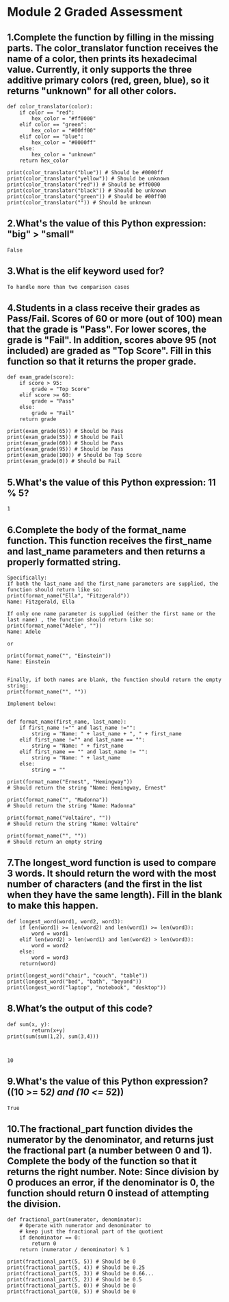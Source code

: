 # Module 2 Graded Assessment

## 1.Complete the function by filling in the missing parts. The color_translator function receives the name of a color, then prints its hexadecimal value. Currently, it only supports the three additive primary colors (red, green, blue), so it returns "unknown" for all other colors.

    def color_translator(color):
        if color == "red":
            hex_color = "#ff0000"
        elif color == "green":
            hex_color = "#00ff00"
        elif color == "blue":
            hex_color = "#0000ff"
        else:
            hex_color = "unknown"
        return hex_color

    print(color_translator("blue")) # Should be #0000ff
    print(color_translator("yellow")) # Should be unknown
    print(color_translator("red")) # Should be #ff0000
    print(color_translator("black")) # Should be unknown
    print(color_translator("green")) # Should be #00ff00
    print(color_translator("")) # Should be unknown


## 2.What's the value of this Python expression: "big" > "small"

    False

## 3.What is the elif keyword used for?

    To handle more than two comparison cases

## 4.Students in a class receive their grades as Pass/Fail. Scores of 60 or more (out of 100) mean that the grade is "Pass". For lower scores, the grade is "Fail". In addition, scores above 95 (not included) are graded as "Top Score". Fill in this function so that it returns the proper grade.

    def exam_grade(score):
        if score > 95:
            grade = "Top Score"
        elif score >= 60:
            grade = "Pass"
        else:
            grade = "Fail"
        return grade

    print(exam_grade(65)) # Should be Pass
    print(exam_grade(55)) # Should be Fail
    print(exam_grade(60)) # Should be Pass
    print(exam_grade(95)) # Should be Pass
    print(exam_grade(100)) # Should be Top Score
    print(exam_grade(0)) # Should be Fail


## 5.What's the value of this Python expression: 11 % 5?

    1

## 6.Complete the body of the format_name function. This function receives the first_name and last_name parameters and then returns a properly formatted string.

    Specifically:
    If both the last_name and the first_name parameters are supplied, the function should return like so:
    print(format_name("Ella", "Fitzgerald"))
    Name: Fitzgerald, Ella

    If only one name parameter is supplied (either the first name or the last name) , the function should return like so:
    print(format_name("Adele", ""))
    Name: Adele

    or

    print(format_name("", "Einstein"))
    Name: Einstein


    Finally, if both names are blank, the function should return the empty string:
    print(format_name("", ""))

    Implement below:


    def format_name(first_name, last_name):
        if first_name !="" and last_name !="":
            string = "Name: " + last_name + ", " + first_name
        elif first_name !="" and last_name == "":
            string = "Name: " + first_name
        elif first_name == "" and last_name != "":
            string = "Name: " + last_name
        else:
            string = ""

    print(format_name("Ernest", "Hemingway"))
    # Should return the string "Name: Hemingway, Ernest"

    print(format_name("", "Madonna"))
    # Should return the string "Name: Madonna"

    print(format_name("Voltaire", ""))
    # Should return the string "Name: Voltaire"

    print(format_name("", ""))
    # Should return an empty string
	
## 7.The longest_word function is used to compare 3 words. It should return the word with the most number of characters (and the first in the list when they have the same length). Fill in the blank to make this happen.

    def longest_word(word1, word2, word3):
        if len(word1) >= len(word2) and len(word1) >= len(word3):
            word = word1
        elif len(word2) > len(word1) and len(word2) > len(word3):
            word = word2
        else:
            word = word3
        return(word)

    print(longest_word("chair", "couch", "table"))
    print(longest_word("bed", "bath", "beyond"))
    print(longest_word("laptop", "notebook", "desktop"))

## 8.What’s the output of this code?
    def sum(x, y):
            return(x+y)
    print(sum(sum(1,2), sum(3,4)))



    10


## 9.What's the value of this Python expression? ((10 >= 5*2) and (10 <= 5*2))

    True

## 10.The fractional_part function divides the numerator by the denominator, and returns just the fractional part (a number between 0 and 1). Complete the body of the function so that it returns the right number. Note: Since division by 0 produces an error, if the denominator is 0, the function should return 0 instead of attempting the division.

    def fractional_part(numerator, denominator):
        # Operate with numerator and denominator to 
        # keep just the fractional part of the quotient
        if denominator == 0:
            return 0
        return (numerator / denominator) % 1

    print(fractional_part(5, 5)) # Should be 0
    print(fractional_part(5, 4)) # Should be 0.25
    print(fractional_part(5, 3)) # Should be 0.66...
    print(fractional_part(5, 2)) # Should be 0.5
    print(fractional_part(5, 0)) # Should be 0
    print(fractional_part(0, 5)) # Should be 0
